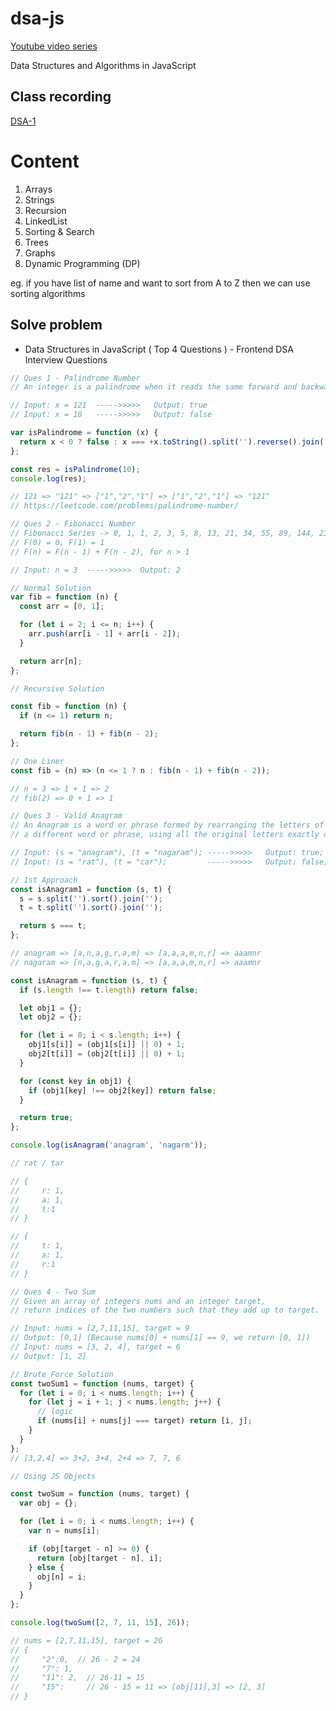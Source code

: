 # dsa-js

[Youtube video series](https://www.youtube.com/watch?v=coqQwbDezUA&list=PLC3y8-rFHvwjPxNAKvZpdnsr41E0fCMMP&index=1)

Data Structures and Algorithms in JavaScript

## Class recording

[DSA-1](https://youtu.be/K0rzX_fS2MU)

# Content

1. Arrays
2. Strings
3. Recursion
4. LinkedList
5. Sorting & Search
6. Trees
7. Graphs
8. Dynamic Programming (DP)

eg. if you have list of name and want to sort from A to Z then we can use sorting algorithms

## Solve problem

- Data Structures in JavaScript ( Top 4 Questions ) - Frontend DSA Interview Questions

```javascript
// Ques 1 - Palindrome Number
// An integer is a palindrome when it reads the same forward and backward.

// Input: x = 121  ----->>>>>   Output: true
// Input: x = 10   ----->>>>>   Output: false

var isPalindrome = function (x) {
  return x < 0 ? false : x === +x.toString().split('').reverse().join('');
};

const res = isPalindrome(10);
console.log(res);

// 121 => "121" => ["1","2","1"] => ["1","2","1"] => "121"
// https://leetcode.com/problems/palindrome-number/
```

```javascript
// Ques 2 - Fibonacci Number
// Fibonacci Series -> 0, 1, 1, 2, 3, 5, 8, 13, 21, 34, 55, 89, 144, 233...
// F(0) = 0, F(1) = 1
// F(n) = F(n - 1) + F(n - 2), for n > 1

// Input: n = 3  ----->>>>>  Output: 2

// Normal Solution
var fib = function (n) {
  const arr = [0, 1];

  for (let i = 2; i <= n; i++) {
    arr.push(arr[i - 1] + arr[i - 2]);
  }

  return arr[n];
};

// Recursive Solution

const fib = function (n) {
  if (n <= 1) return n;

  return fib(n - 1) + fib(n - 2);
};

// One Liner
const fib = (n) => (n <= 1 ? n : fib(n - 1) + fib(n - 2));

// n = 3 => 1 + 1 => 2
// fib(2) => 0 + 1 => 1
```

```javascript
// Ques 3 - Valid Anagram
// An Anagram is a word or phrase formed by rearranging the letters of
// a different word or phrase, using all the original letters exactly once.

// Input: (s = "anagram"), (t = "nagaram"); ----->>>>>   Output: true;
// Input: (s = "rat"), (t = "car");         ----->>>>>   Output: false;

// 1st Approach
const isAnagram1 = function (s, t) {
  s = s.split('').sort().join('');
  t = t.split('').sort().join('');

  return s === t;
};

// anagram => [a,n,a,g,r,a,m] => [a,a,a,m,n,r] => aaamnr
// nagaram => [n,a,g,a,r,a,m] => [a,a,a,m,n,r] => aaamnr

const isAnagram = function (s, t) {
  if (s.length !== t.length) return false;

  let obj1 = {};
  let obj2 = {};

  for (let i = 0; i < s.length; i++) {
    obj1[s[i]] = (obj1[s[i]] || 0) + 1;
    obj2[t[i]] = (obj2[t[i]] || 0) + 1;
  }

  for (const key in obj1) {
    if (obj1[key] !== obj2[key]) return false;
  }

  return true;
};

console.log(isAnagram('anagram', 'nagarm'));

// rat / tar

// {
//     r: 1,
//     a: 1,
//     t:1
// }

// {
//     t: 1,
//     a: 1,
//     r:1
// }
```

```javascript
// Ques 4 - Two Sum
// Given an array of integers nums and an integer target,
// return indices of the two numbers such that they add up to target.

// Input: nums = [2,7,11,15], target = 9
// Output: [0,1] (Because nums[0] + nums[1] == 9, we return [0, 1])
// Input: nums = [3, 2, 4], target = 6
// Output: [1, 2]

// Brute Force Solution
const twoSum1 = function (nums, target) {
  for (let i = 0; i < nums.length; i++) {
    for (let j = i + 1; j < nums.length; j++) {
      // logic
      if (nums[i] + nums[j] === target) return [i, j];
    }
  }
};
// [3,2,4] => 3+2, 3+4, 2+4 => 7, 7, 6

// Using JS Objects

const twoSum = function (nums, target) {
  var obj = {};

  for (let i = 0; i < nums.length; i++) {
    var n = nums[i];

    if (obj[target - n] >= 0) {
      return [obj[target - n], i];
    } else {
      obj[n] = i;
    }
  }
};

console.log(twoSum([2, 7, 11, 15], 26));

// nums = [2,7,11,15], target = 26
// {
//     "2":0,  // 26 - 2 = 24
//     "7": 1,
//     "11": 2,  // 26-11 = 15
//     "15":     // 26 - 15 = 11 => [obj[11],3] => [2, 3]
// }
```
